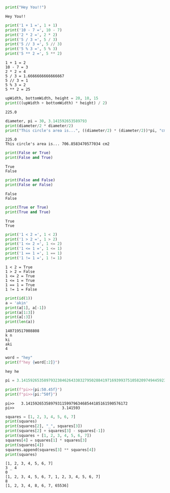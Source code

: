 ```python
print("Hey You!!")
```

    Hey You!!
    


```python
print('1 + 1 =', 1 + 1)
print('10 - 7 =', 10 - 7)
print('2 * 2 =', 2 * 2)
print('5 / 3 =', 5 / 3)
print('5 // 3 =', 5 // 3)
print('5 % 3 =', 5 % 3)
print('5 ** 2 =', 5 ** 2)
```

    1 + 1 = 2
    10 - 7 = 3
    2 * 2 = 4
    5 / 3 = 1.6666666666666667
    5 // 3 = 1
    5 % 3 = 2
    5 ** 2 = 25
    


```python
upWidth, bottomWidth, height = 20, 10, 15
print(((upWidth + bottomWidth) * height) / 2)
```

    225.0
    


```python
diameter, pi = 30, 3.141592653589793
print(diameter/2 * diameter/2)
print("This circle's area is...", ((diameter/2) * (diameter/2))*pi, "cm2")
```

    225.0
    This circle's area is... 706.8583470577034 cm2
    


```python
print(False or True)
print(False and True)
```

    True
    False
    


```python
print(False and False)
print(False or False)
```

    False
    False
    


```python
print(True or True)
print(True and True)
```

    True
    True
    


```python
print('1 < 2 =', 1 < 2)
print('1 > 2 =', 1 > 2)
print('1 <= 2 =', 1 <= 2)
print('1 <= 1 =', 1 <= 1)
print('1 == 1 =', 1 == 1)
print('1 != 1 =', 1 != 1)
```

    1 < 2 = True
    1 > 2 = False
    1 <= 2 = True
    1 <= 1 = True
    1 == 1 = True
    1 != 1 = False
    


```python
print(id(1))
a = 'akin'
print(a[1], a[-1])
print(a[1:3])
print(a[:3])
print(len(a))
```

    140719517008808
    k n
    ki
    aki
    4
    


```python
word = "hey"
print(f"hey {word[:2]}")
```

    hey he
    


```python
pi = 3.1415926535897932384626433832795028841971693993751058209749445923078164062862089986280348253421170679

print(f"pi>>{pi:50.45f}")
print(f"pi>>{pi:^50f}")
```

    pi>>   3.141592653589793115997963468544185161590576172
    pi>>                     3.141593                     
    


```python
squares = [1, 2, 3, 4, 5, 6, 7]
print(squares)
print(squares[2], "_", squares[3])
print(squares[2] + squares[3] - squares[-1])
print(squares + [1, 2, 3, 4, 5, 6, 7])
squares[4] = squares[1] * squares[3]
print(squares[4])
squares.append(squares[3] ** squares[4])
print(squares)
```

    [1, 2, 3, 4, 5, 6, 7]
    3 _ 4
    0
    [1, 2, 3, 4, 5, 6, 7, 1, 2, 3, 4, 5, 6, 7]
    8
    [1, 2, 3, 4, 8, 6, 7, 65536]
    
